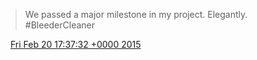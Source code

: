 > We passed a major milestone in my project\. Elegantly\. \#BleederCleaner

<img src="../../media/tweet.ico" width="12" /> [Fri Feb 20 17:37:32 +0000 2015](https://twitter.com/DromerDenker/status/568826801885220864)